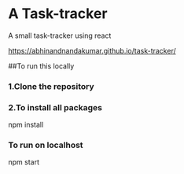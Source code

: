 # A Task-tracker

A small task-tracker using react

https://abhinandnandakumar.github.io/task-tracker/

##To run this locally 
### 1.Clone the repository 

### 2.To install all packages
npm install

### To run on localhost
npm start 



